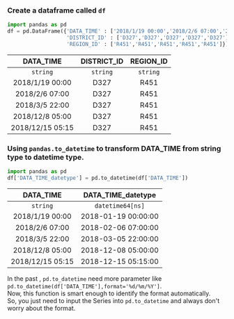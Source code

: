 ### Create a dataframe called ```df```
```python
import pandas as pd
df = pd.DataFrame({'DATA_TIME' : ['2018/1/19 00:00','2018/2/6 07:00','2018/3/5 22:00','2018/12/8 05:00','2018/12/15 05:15'],
                   'DISTRICT_ID' : ['D327','D327','D327','D327','D327'],
                   'REGION_ID' : ['R451','R451','R451','R451','R451']})
```
|DATA_TIME|DISTRICT_ID|REGION_ID|
|:-------:|:-------:|:-------:|
|`string`|`string`|`string`|
|2018/1/19 00:00|D327|R451|
|2018/2/6 07:00|D327|R451|
|2018/3/5 22:00|D327|R451|
|2018/12/8 05:00|D327|R451|
|2018/12/15 05:15|D327|R451|


### Using ```pandas.to_datetime``` to transform DATA_TIME from string type to datetime type.
```python
import pandas as pd
df['DATA_TIME_datetype'] = pd.to_datetime(df['DATA_TIME'])
```
|DATA_TIME|DATA_TIME_datetype|
|:-------:|:-------:|
|`string`|`datetime64[ns]`|
|2018/1/19 00:00|2018-01-19 00:00:00|
|2018/2/6 07:00|2018-02-06 07:00:00|
|2018/3/5 22:00|2018-03-05 22:00:00|
|2018/12/8 05:00|2018-12-08 05:00:00|
|2018/12/15 05:15|2018-12-15 05:15:00|

In the past , `pd.to_datetime` need more parameter like `pd.to_datetime(df['DATA_TIME'],format='%d/%m/%Y']`.  
Now, this function is smart enough to identify the format automatically.  
So, you just need to input the Series into `pd.to_datetime` and always don't worry about the format.






